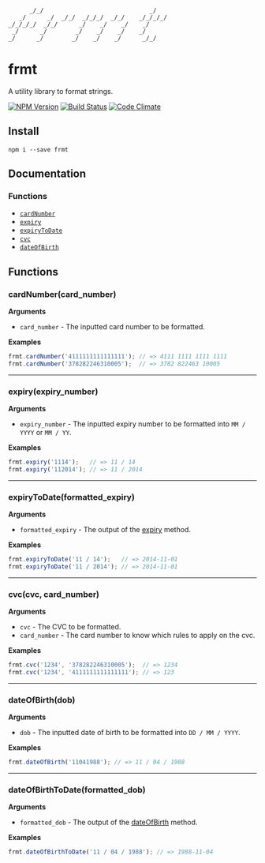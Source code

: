 ```
      _/_/                              _/
   _/      _/  _/_/  _/_/_/  _/_/    _/_/_/_/
_/_/_/_/  _/_/      _/    _/    _/    _/
 _/      _/        _/    _/    _/    _/
_/      _/        _/    _/    _/      _/_/
```
frmt
====

A utility library to format strings.

[![NPM Version](https://img.shields.io/npm/v/frmt.svg)](https://www.npmjs.org/package/frmt)
[![Build Status](https://travis-ci.org/naoufal/frmt.svg?branch=master)](https://travis-ci.org/naoufal/frmt)
[![Code Climate](https://codeclimate.com/github/naoufal/frmt/badges/gpa.svg)](https://codeclimate.com/github/naoufal/frmt)
## Install

```shell
npm i --save frmt
```

## Documentation

### Functions
- [`cardNumber`](https://github.com/naoufal/frmt#cardnumbercard_number)
- [`expiry`](https://github.com/naoufal/frmt#expiryexpiry_number)
- [`expiryToDate`](https://github.com/naoufal/frmt#expirytodateformatted_expiry)
- [`cvc`](https://github.com/naoufal/frmt#cvccvc-card_number)
- [`dateOfBirth`](https://github.com/naoufal/frmt#dateofbirthdob)


## Functions

### cardNumber(card_number)
__Arguments__
- `card_number` - The inputted card number to be formatted.

__Examples__
```js
frmt.cardNumber('4111111111111111'); // => 4111 1111 1111 1111
frmt.cardNumber('378282246310005');  // => 3782 822463 10005
```
<hr>

### expiry(expiry_number)
__Arguments__
- `expiry_number` - The inputted expiry number to be formatted into `MM / YYYY` or `MM / YY`.

__Examples__
```js
frmt.expiry('1114');   // => 11 / 14
frmt.expiry('112014'); // => 11 / 2014
```
<hr>

### expiryToDate(formatted_expiry)
__Arguments__
- `formatted_expiry` - The output of the [expiry](/#expiryexpiry_number) method.

__Examples__
```js
frmt.expiryToDate('11 / 14');   // => 2014-11-01
frmt.expiryToDate('11 / 2014'); // => 2014-11-01
```
<hr>

### cvc(cvc, card_number)
__Arguments__
- `cvc` - The CVC to be formatted.
- `card_number` - The card number to know which rules to apply on the cvc.

__Examples__
```js
frmt.cvc('1234', '378282246310005');  // => 1234
frmt.cvc('1234', '4111111111111111'); // => 123
```
<hr>

### dateOfBirth(dob)
__Arguments__
- `dob` - The inputted date of birth to be formatted into `DD / MM / YYYY`.

__Examples__
```js
frmt.dateOfBirth('11041988'); // => 11 / 04 / 1988
```
<hr>

### dateOfBirthToDate(formatted_dob)
__Arguments__
- `formatted_dob` - The output of the [dateOfBirth](/#dateofbirthdob) method.

__Examples__
```js
frmt.dateOfBirthToDate('11 / 04 / 1988'); // => 1988-11-04
```

